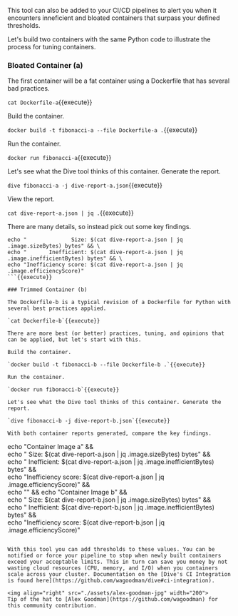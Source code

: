 This tool can also be added to your CI/CD pipelines to alert you when it encounters inneficient and bloated containers that surpass your defined thresholds.

Let's build two containers with the same Python code to illustrate the process for tuning containers.

### Bloated Container (a)

The first container will be a fat container using a Dockerfile that has several bad practices.

`cat Dockerfile-a`{{execute}}

Build the container.

`docker build -t fibonacci-a --file Dockerfile-a .`{{execute}}

Run the container.

`docker run fibonacci-a`{{execute}}

Let's see what the Dive tool thinks of this container. Generate the report.

`dive fibonacci-a -j dive-report-a.json`{{execute}}

View the report.

`cat dive-report-a.json | jq .`{{execute}}

There are many details, so instead pick out some key findings.

```
echo "              Size: $(cat dive-report-a.json | jq .image.sizeBytes) bytes" && \
echo "       Inefficient: $(cat dive-report-a.json | jq .image.inefficientBytes) bytes" && \
echo "Inefficiency score: $(cat dive-report-a.json | jq .image.efficiencyScore)"
```{{execute}}

### Trimmed Container (b)

The Dockerfile-b is a typical revision of a Dockerfile for Python with several best practices applied.

`cat Dockerfile-b`{{execute}}

There are more best (or better) practices, tuning, and opinions that can be applied, but let's start with this.

Build the container.

`docker build -t fibonacci-b --file Dockerfile-b .`{{execute}}

Run the container.

`docker run fibonacci-b`{{execute}}

Let's see what the Dive tool thinks of this container. Generate the report.

`dive fibonacci-b -j dive-report-b.json`{{execute}}

With both container reports generated, compare the key findings.

```
echo "Container Image a" && \
echo "              Size: $(cat dive-report-a.json | jq .image.sizeBytes) bytes" && \
echo "       Inefficient: $(cat dive-report-a.json | jq .image.inefficientBytes) bytes" && \
echo "Inefficiency score: $(cat dive-report-a.json | jq .image.efficiencyScore)" && \
echo "" && echo "Container Image b" && \
echo "              Size: $(cat dive-report-b.json | jq .image.sizeBytes) bytes" && \
echo "       Inefficient: $(cat dive-report-b.json | jq .image.inefficientBytes) bytes" && \
echo "Inefficiency score: $(cat dive-report-b.json | jq .image.efficiencyScore)"
```{{execute}}

With this tool you can add thresholds to these values. You can be notified or force your pipeline to stop when newly built containers exceed your acceptable limits. This in turn can save you money by not wasting cloud resources (CPU, memory, and I/O) when you containers scale across your cluster. Documentation on the [Dive's CI Integration is found here](https://github.com/wagoodman/dive#ci-integration).

<img align="right" src="./assets/alex-goodman-jpg" width="200">
Tip of the hat to [Alex Goodman](https://github.com/wagoodman) for this community contribution.
